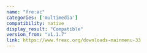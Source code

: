 ```yaml
---
name: "fre:ac"
categories: ['multimedia']
compatibility: native
display_result: "Compatible"
version_from: "v1.1.7"
link: https://www.freac.org/downloads-mainmenu-33
---
```

